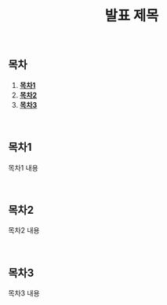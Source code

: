 <div align="center">
  <br />
  <h1>발표 제목</h1>
  <br />
</div>

## 목차

1. [**목차1**](#1)
2. [**목차2**](#2)
3. [**목차3**](#3)

<br />

<div id="1"></div>

## 목차1

목차1 내용

<br />

<div id="2"></div>

## 목차2

목차2 내용

<br />

<div id="3"></div>

## 목차3

목차3 내용
